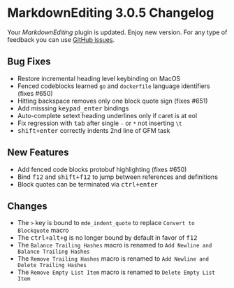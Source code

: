 # MarkdownEditing 3.0.5 Changelog

Your _MarkdownEditing_ plugin is updated. Enjoy new version. For any type of
feedback you can use [GitHub issues][issues].

## Bug Fixes

* Restore incremental heading level keybinding on MacOS
* Fenced codeblocks learned `go` and `dockerfile` language identifiers (fixes #650)
* Hitting backspace removes only one block quote sign (fixes #651)
* Add misssing <kbd>keypad_enter</kbd> bindings
* Auto-complete setext heading underlines only if caret is at eol
* Fix regression with <kbd>tab</kbd> after single `-` or `*` not inserting `\t`
* <kbd>shift+enter</kbd> correctly indents 2nd line of GFM task

## New Features

* Add fenced code blocks protobuf highlighting (fixes #650)
* Bind <kbd>f12</kbd> and <kbd>shift+f12</kbd> to jump between references and definitions
* Block quotes can be terminated via <kbd>ctrl+enter</kbd>

## Changes

* The `>` key is bound to `mde_indent_quote` to replace `Convert to Blockquote` macro
* The <kbd>ctrl+alt+g</kbd> is no longer bound by default in favor of <kbd>f12</kbd>
* The `Balance Trailing Hashes` macro is renamed to `Add Newline and Balance Trailing Hashes`
* The `Remove Trailing Hashes` macro is renamed to `Add Newline and Delete Trailing Hashes`
* The `Remove Empty List Item` macro is renamed to `Delete Empty List Item`

[issues]: https://github.com/SublimeText-Markdown/MarkdownEditing/issues
